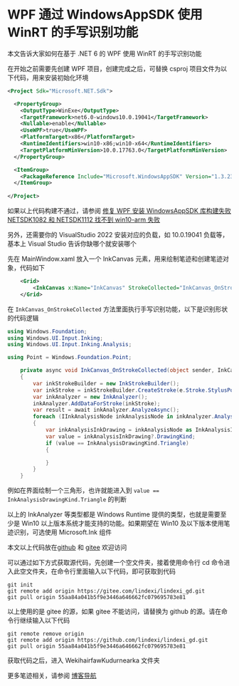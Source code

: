 # WPF 通过 WindowsAppSDK 使用 WinRT 的手写识别功能

本文告诉大家如何在基于 .NET 6 的 WPF 使用 WinRT 的手写识别功能

<!--more-->
<!-- 发布 -->
<!-- 博客 -->

在开始之前需要先创建 WPF 项目，创建完成之后，可替换 csproj 项目文件为以下代码，用来安装初始化环境

```xml
<Project Sdk="Microsoft.NET.Sdk">

  <PropertyGroup>
    <OutputType>WinExe</OutputType>
    <TargetFramework>net6.0-windows10.0.19041</TargetFramework>
    <Nullable>enable</Nullable>
    <UseWPF>true</UseWPF>
    <PlatformTarget>x86</PlatformTarget>
    <RuntimeIdentifiers>win10-x86;win10-x64</RuntimeIdentifiers>
    <TargetPlatformMinVersion>10.0.17763.0</TargetPlatformMinVersion>
  </PropertyGroup>

  <ItemGroup>
    <PackageReference Include="Microsoft.WindowsAppSDK" Version="1.3.230331000" />
  </ItemGroup>
  
</Project>
```

如果以上代码构建不通过，请参阅 [修复 WPF 安装 WindowsAppSDK 库构建失败 NETSDK1082 和 NETSDK1112 找不到 win10-arm 失败](https://blog.lindexi.com/post/%E4%BF%AE%E5%A4%8D-WPF-%E5%AE%89%E8%A3%85-WindowsAppSDK-%E5%BA%93%E6%9E%84%E5%BB%BA%E5%A4%B1%E8%B4%A5-NETSDK1082-%E5%92%8C-NETSDK1112-%E6%89%BE%E4%B8%8D%E5%88%B0-win10-arm-%E5%A4%B1%E8%B4%A5.html )

另外，还需要你的 VisualStudio 2022 安装对应的负载，如 10.0.19041 负载等，基本上 Visual Studio 告诉你缺哪个就安装哪个

先在 MainWindow.xaml 放入一个 InkCanvas 元素，用来绘制笔迹和创建笔迹对象，代码如下

```xml
    <Grid>
        <InkCanvas x:Name="InkCanvas" StrokeCollected="InkCanvas_OnStrokeCollected"></InkCanvas>
    </Grid>
```

在 `InkCanvas_OnStrokeCollected` 方法里面执行手写识别功能，以下是识别形状的代码逻辑

```csharp
using Windows.Foundation;
using Windows.UI.Input.Inking;
using Windows.UI.Input.Inking.Analysis;

using Point = Windows.Foundation.Point;

    private async void InkCanvas_OnStrokeCollected(object sender, InkCanvasStrokeCollectedEventArgs e)
    {
        var inkStrokeBuilder = new InkStrokeBuilder();
        var inkStroke = inkStrokeBuilder.CreateStroke(e.Stroke.StylusPoints.Select(t => new Point(t.X, t.Y)));
        var inkAnalyzer = new InkAnalyzer();
        inkAnalyzer.AddDataForStroke(inkStroke);
        var result = await inkAnalyzer.AnalyzeAsync();
        foreach (IInkAnalysisNode inkAnalysisNode in inkAnalyzer.AnalysisRoot.FindNodes(InkAnalysisNodeKind.InkDrawing))
        {
            var inkAnalysisInkDrawing = inkAnalysisNode as InkAnalysisInkDrawing;
            var value = inkAnalysisInkDrawing?.DrawingKind;
            if (value == InkAnalysisDrawingKind.Triangle)
            {

            }
        }
    }
```

例如在界面绘制一个三角形，也许就能进入到 `value == InkAnalysisDrawingKind.Triangle` 的判断

以上的 InkAnalyzer 等类型都是 Windows Runtime 提供的类型，也就是需要至少是 Win10 以上版本系统才能支持的功能。如果期望在 Win10 及以下版本使用笔迹识别，可选使用 Microsoft.Ink 组件

本文以上代码放在[github](https://github.com/lindexi/lindexi_gd/tree/55aa84a041b5f9e3446a646662fc079695783e81/WekihairfawKudurnearka) 和 [gitee](https://gitee.com/lindexi/lindexi_gd/tree/55aa84a041b5f9e3446a646662fc079695783e81/WekihairfawKudurnearka) 欢迎访问

可以通过如下方式获取源代码，先创建一个空文件夹，接着使用命令行 cd 命令进入此空文件夹，在命令行里面输入以下代码，即可获取到代码

```
git init
git remote add origin https://gitee.com/lindexi/lindexi_gd.git
git pull origin 55aa84a041b5f9e3446a646662fc079695783e81
```

以上使用的是 gitee 的源，如果 gitee 不能访问，请替换为 github 的源。请在命令行继续输入以下代码

```
git remote remove origin
git remote add origin https://github.com/lindexi/lindexi_gd.git
git pull origin 55aa84a041b5f9e3446a646662fc079695783e81
```

获取代码之后，进入 WekihairfawKudurnearka 文件夹

更多笔迹相关，请参阅 [博客导航](https://blog.lindexi.com/post/%E5%8D%9A%E5%AE%A2%E5%AF%BC%E8%88%AA.html )
